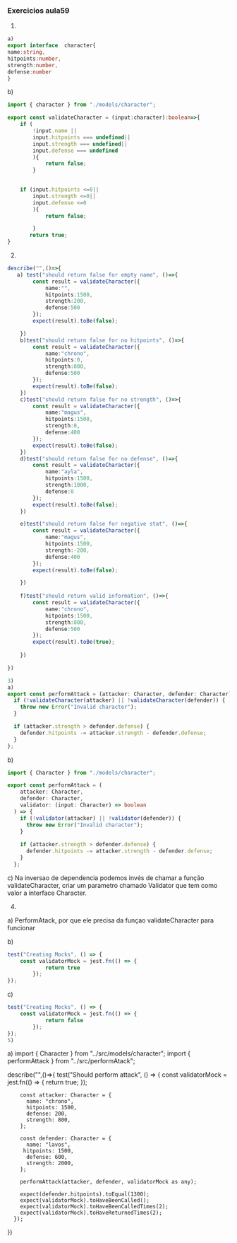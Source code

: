 ### Exercicios aula59

1)
```ts
a)
export interface  character{
name:string,
hitpoints:number,
strength:number,
defense:number
}
```
b)
```ts
import { character } from "./models/character";

export const validateCharacter = (input:character):boolean=>{
    if (
        !input.name ||
        input.hitpoints === undefined||
        input.strength === undefined||
        input.defense === undefined
        ){
            return false;
        }
       

    if (input.hitpoints <=0|| 
        input.strength <=0||
        input.defense <=0
        ){
            return false;

        }
       return true;
}
```

2)
```ts
describe("",()=>{
   a) test("should return false for empty name", ()=>{
        const result = validateCharacter({
            name:"",
            hitpoints:1500,
            strength:200,
            defense:500
        });
        expect(result).toBe(false);

    })
    b)test("should return false for no hitpoints", ()=>{
        const result = validateCharacter({
            name:"chrono",
            hitpoints:0,
            strength:800,
            defense:500
        });
        expect(result).toBe(false);
    })
    c)test("should return false for no strength", ()=>{
        const result = validateCharacter({
            name:"magus",
            hitpoints:1500,
            strength:0,
            defense:400
        });
        expect(result).toBe(false);
    })
    d)test("should return false for no defense", ()=>{
        const result = validateCharacter({
            name:"ayla",
            hitpoints:1500,
            strength:1000,
            defense:0
        });
        expect(result).toBe(false);
    })

    e)test("should return false for negative stat", ()=>{
        const result = validateCharacter({
            name:"magus",
            hitpoints:1500,
            strength:-200,
            defense:400
        });
        expect(result).toBe(false);

    })
    
    f)test("should return valid information", ()=>{
        const result = validateCharacter({
            name:"chrono",
            hitpoints:1500,
            strength:800,
            defense:500
        });
        expect(result).toBe(true);
        
    })

})

3)
a)
export const performAttack = (attacker: Character, defender: Character) => {
  if (!validateCharacter(attacker) || !validateCharacter(defender)) {
    throw new Error("Invalid character");
  }

  if (attacker.strength > defender.defense) {
    defender.hitpoints -= attacker.strength - defender.defense;
  }
};
```
b)
```ts
import { Character } from "./models/character";

export const performAttack = (
    attacker: Character,
    defender: Character,
    validator: (input: Character) => boolean
  ) => {
    if (!validator(attacker) || !validator(defender)) {
      throw new Error("Invalid character");
    }
  
    if (attacker.strength > defender.defense) {
      defender.hitpoints -= attacker.strength - defender.defense;
    }
  };
```
c)
Na inversao de dependencia podemos invés de chamar a função validateCharacter, criar um parametro chamado Validator que tem como valor a interface Character.

4)
a)
PerformAtack, por que ele precisa da funçao validateCharacter para funcionar

b)
```ts
test("Creating Mocks", () => {
    const validatorMock = jest.fn(() => {
			return true
		});
});
```

c)
```ts
test("Creating Mocks", () => {
    const validatorMock = jest.fn(() => {
			return false
		});
});
5)
```
a)
import { Character } from "../src/models/character";
import { performAttack } from "../src/performAtack";

describe("",()=>{
    test("Should perform attack", () => {
        const validatorMock = jest.fn(() => {
          return true;
        });
    
        const attacker: Character = {
          name: "chrono",
          hitpoints: 1500,
          defense: 200,
          strength: 800,
        };
    
        const defender: Character = {
          name: "lavos",
         hitpoints: 1500,
          defense: 600,
          strength: 2000,
        };
    
        performAttack(attacker, defender, validatorMock as any);
    
        expect(defender.hitpoints).toEqual(1300);
        expect(validatorMock).toHaveBeenCalled();
        expect(validatorMock).toHaveBeenCalledTimes(2);
        expect(validatorMock).toHaveReturnedTimes(2);
      });
})
```ts
